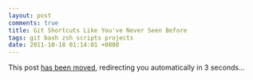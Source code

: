 ```yaml
---
layout: post
comments: true
title: Git Shortcuts Like You've Never Seen Before
tags: git bash zsh scripts projects
date: 2011-10-18 01:14:01 +0800
---
```


This post [has been moved](http://madebynathan.com/2011/10/19/git-shortcuts-like-youve-never-seen-before/), redirecting you automatically in <span id="redirect-seconds">3</span> seconds...

<script>
window.setInterval(function() {
  var secondsEl = $('#redirect-seconds');
  var remainingSeconds = parseInt(secondsEl.text());

  if (remainingSeconds <= 1) {
    window.location = "http://madebynathan.com/2011/10/19/git-shortcuts-like-youve-never-seen-before/";
  } else {
    secondsEl.html(--remainingSeconds);
  }
}, 1000);
</script>
